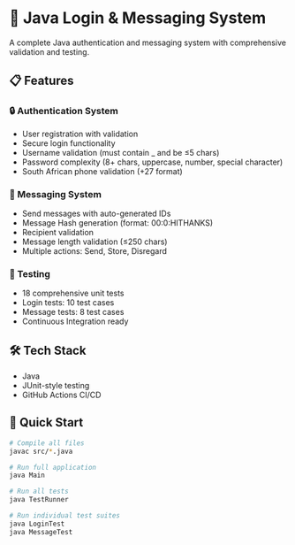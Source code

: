 # 🔐 Java Login & Messaging System

A complete Java authentication and messaging system with comprehensive validation and testing.

## 📋 Features

### 🔒 Authentication System
- User registration with validation
- Secure login functionality  
- Username validation (must contain _ and be ≤5 chars)
- Password complexity (8+ chars, uppercase, number, special character)
- South African phone validation (+27 format)

### 💬 Messaging System
- Send messages with auto-generated IDs
- Message Hash generation (format: 00:0:HITHANKS)
- Recipient validation
- Message length validation (≤250 chars)
- Multiple actions: Send, Store, Disregard

### 🧪 Testing
- 18 comprehensive unit tests
- Login tests: 10 test cases
- Message tests: 8 test cases  
- Continuous Integration ready

## 🛠️ Tech Stack
- Java
- JUnit-style testing
- GitHub Actions CI/CD

## 🚀 Quick Start

```bash
# Compile all files
javac src/*.java

# Run full application
java Main

# Run all tests
java TestRunner

# Run individual test suites
java LoginTest
java MessageTest

